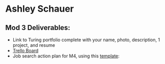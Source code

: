 # Ashley Schauer

## Mod 3 Deliverables:

* Link to Turing portfolio complete with your name, photo, description, 1 project, and resume
* [Trello Board](https://trello.com/b/QSN4EJOH/job-search)
* Job search action plan for M4, using this [template](https://github.com/turingschool/career-development-curriculum/blob/master/module_three/mod_4_action_plan_template.md):
